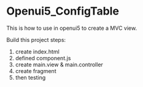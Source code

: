 # Openui5_ConfigTable
This is how to use in openui5 to create a MVC view.

Build this project steps:
1. create index.html
2. defined component.js 
3. create main.view & main.controller
4. create fragment
5. then testing
